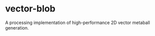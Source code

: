 vector-blob
===========

A processing implementation of high-performance 2D vector metaball generation. 